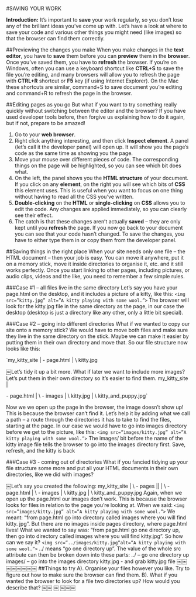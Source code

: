 #SAVING YOUR WORK__Introduction:__ It’s important to __save__ your work regularly, so you don’t lose any of the brilliant ideas you’ve come up with. Let’s have a look at where to save your code and various other things you might need (like images) so that the browser can find them correctly.##Previewing the changes you makeWhen you make changes in the __text editor__, you have to __save__ them before you can __preview__ them in the __browser__. Once you’ve saved them, you have to __refresh__ the browser. If you’re on Windows, often you can use a keyboard shortcut like __CTRL+S__to save the file you’re editing, and many browsers will allow you to refresh the page with __CTRL+R__ shortcut or __F5__ key (if using Internet Explorer). On the Mac these shortcuts are similar, command+S to save document you’re editing and command+R to refresh the page in the browser.##Editing pages as you goBut what if you want to try something really quickly without switching between the editor and the browser? If you have used developer tools before, then forgive us explaining how to do it again, but if not, prepare to be amazed!1. Go to your __web browser__.2. Right click anything interesting, and then click __Inspect element__. A panel (let’s call it the developer panel) will open up. It will show you the page’s code as the same time as showing you the page.3. Move your mouse over different pieces of code. The corresponding things on the page will be highlighted, so you can see which bit does what.4. On the left, the panel shows you the __HTML structure__ of your document. If you click on any __element__, on the right you will see which bits of __CSS__ this element uses. This is useful when you want to focus on one thing without having to read all the CSS you’ve written.5. __Double-clicking__ on the __HTML__ or __single-clicking__ on __CSS__ allows you to edit the code. Any changes are applied immediately, so you can clearly see their effect.
6. The catch is that these changes aren’t actually __saved__ – they are only kept until you __refresh__ the page. If you now go back to your document you can see that your code hasn’t changed. To save the changes, you have to either type them in or copy them from the developer panel.##Saving things in the right placeWhen your site needs only one file – the HTML document – then your job is easy. You can move it anywhere, put it on a memory stick, move it inside directories to organise it, etc. and it still works perfectly. Once you start linking to other pages, including pictures, or audio clips, videos and the like, you need to remember a few simple rules.###Case #1 – all files live in the same directoryLet’s say you have your page.html on the desktop, and it includes a picture of a kitty, like this:`<img src=”kitty.jpg” alt=”A kitty playing with some wool.”>`The browser will look for the kitty.jpg file in the same directory as the page, in our casethe desktop (desktop is just a directory like any other, only a little bit special).###Case #2 – going into different directoriesWhat if we wanted to copy our site onto a memory stick? We would have to move both files and make sure they live in the same directory on the stick. Maybe we can make it easier by putting them in their own directory and move that. So our file structure now looks like this:`my_kitty_site |\- page.html|\ kitty.jpg￼Let’s tidy it up a bit more. What if later we want to include more images? Let’s put them in their own directory so it’s easier to find them.my_kitty_site |\- page.html|\ - images |\ kitty.jpg|\ kitty_and_puppy.jpg`
Now we we open up the page in the browser, the image doesn’t show up! This is because the browser can’t find it. Let’s help it by adding what we call a path – a route through the directories it has to take to find the files, starting at the page. In our case we would have to go into images directory before we get to the picture, like this:`<img src=”images/kitty.jpg” alt=”A kitty playing with some wool.”>`The images/ bit before the name of the kitty image file tells the browser to go into theimages directory first. Save, refresh, and the kitty is back
###Case #3 - coming out of directoriesWhat if you fancied tidying up your file structure some more and put all your HTML documents in their own directories, like we did with images?￼Let’s say you created the following:my_kitty_site |\ - pages ||| \ - page.html |\ - images|\ kitty.jpg|\ kitty_and_puppy.jpgAgain, when we open up the page.html our images don’t work. This is because the browser looks for files in relation to the page you’re looking at. When we said:`<img src=”images/kitty.jpg” alt=”A kitty playing with some wool.”>`We meant: “from page.html go into directory called images where you will find kitty. jpg”. But there are no images inside pages directory, where page.html lives! What we wanted to say was: “from page.html go one directory up, then go into directory called images where you will find kitty.jpg”. So how can we say it?`<img src=”../images/kitty.jpg”alt=”A kitty playing with some wool.”>`../ means “go one directory up”. The value of the whole src attribute can then be broken down into these parts:../ – go one directory up images/ – go into the images directory kitty.jpg - and grab kitty.jpg file￼￼￼￼￼￼￼￼##Things to tryA). Organise your files however you like. Try to figure out how to make sure the browser can find them.B). What if you wanted the browser to look for a file two directories up? How would you describe that?￼￼￼￼￼￼